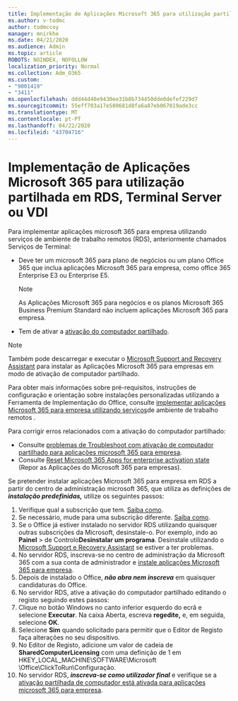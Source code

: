 ```yaml
---
title: Implementação de Aplicações Microsoft 365 para utilização partilhada em RDS, Terminal Server ou VDI
ms.author: v-todmc
author: todmccoy
manager: mnirkhe
ms.date: 04/21/2020
ms.audience: Admin
ms.topic: article
ROBOTS: NOINDEX, NOFOLLOW
localization_priority: Normal
ms.collection: Adm_O365
ms.custom:
- "9001419"
- "3411"
ms.openlocfilehash: ddd44d40e9430ee31b8b734450dde0defef229d7
ms.sourcegitcommit: 55eff703a17e500681d8fa6a87eb067019ade3cc
ms.translationtype: MT
ms.contentlocale: pt-PT
ms.lasthandoff: 04/22/2020
ms.locfileid: "43704716"
---
```

# <a name="deploying-microsoft-365-apps-for-enterprise-for-shared-use-on-rds-terminal-server-or-vdi"></a>Implementação de Aplicações Microsoft 365 para utilização partilhada em RDS, Terminal Server ou VDI

Para implementar aplicações microsoft 365 para empresa utilizando serviços de ambiente de trabalho remotos (RDS), anteriormente chamados Serviços de Terminal:
- Deve ter um microsoft 365 para plano de negócios ou um plano Office 365 que inclua aplicações Microsoft 365 para empresa, como office 365 Enterprise E3 ou Enterprise E5.
   > [!NOTE] 
   > As Aplicações Microsoft 365 para negócios e os planos Microsoft 365 Business Premium Standard não incluem aplicações Microsoft 365 para empresa.
- Tem de ativar a [ativação do computador partilhado](https://docs.microsoft.com/DeployOffice/overview-of-shared-computer-activation-for-office-365-proplus).

> [!NOTE]
> Também pode descarregar e executar o [Microsoft Support and Recovery Assistant](https://aka.ms/SaRA_OfficeSCA_M365Portal) para instalar as Aplicações Microsoft 365 para empresas em modo de ativação de computador partilhado.

Para obter mais informações sobre pré-requisitos, instruções de configuração e orientação sobre instalações personalizadas utilizando a Ferramenta de Implementação do Office, consulte [implementar aplicações Microsoft 365 para empresa utilizando serviços](https://docs.microsoft.com/DeployOffice/deploy-office-365-proplus-by-using-remote-desktop-services)de ambiente de trabalho remotos .

Para corrigir erros relacionados com a ativação do computador partilhado:
- Consulte [problemas de Troubleshoot com ativação de computador partilhado para aplicações microsoft 365 para empresa](https://docs.microsoft.com/DeployOffice/troubleshoot-issues-with-shared-computer-activation-for-office-365-proplus).
- Consulte [Reset Microsoft 365 Apps for enterprise activation state](https://go.microsoft.com/fwlink/?linkid=2109218) (Repor as Aplicações do Microsoft 365 para empresas).

Se pretender instalar aplicações Microsoft 365 para empresa em RDS a partir do centro de administração microsoft 365, que utiliza as definições de ***instalação predefinidas,*** utilize os seguintes passos:

1.    Verifique qual a subscrição que tem. [Saiba como](https://docs.microsoft.com/office365/admin/admin-overview/what-subscription-do-i-have).
2.    Se necessário, mude para uma subscrição diferente. [Saiba como](https://docs.microsoft.com/office365/admin/subscriptions-and-billing/switch-to-a-different-plan).
3.    Se o Office já estiver instalado no servidor RDS utilizando quaisquer outras subscrições da Microsoft, desinstale-o. Por exemplo, indo ao **Painel** > de Controlo**Desinstalar um programa**. Desinstale utilizando o [Microsoft Support e Recovery Assistant](https://aka.ms/SARA-OfficeUninstall-Alchemy) se estiver a ter problemas.
4.    No servidor RDS, inscreva-se no centro de administração da Microsoft 365 com a sua conta de administrador e [instale aplicações Microsoft 365 para empresa](https://portal.office.com/OLS/MySoftware.aspx).
5.    Depois de instalado o Office, ***não abra nem inscreva*** em quaisquer candidaturas do Office.
6.    No servidor RDS, ative a ativação do computador partilhado editando o registo seguindo estes passos:
   1. Clique no botão Windows no canto inferior esquerdo do ecrã e selecione **Executar**. Na caixa Aberta, escreva **regedite,** e, em seguida, selecione **OK**.
   2. Selecione **Sim** quando solicitado para permitir que o Editor de Registo faça alterações no seu dispositivo.
   3. No Editor de Registo, adicione um valor de cadeia de **SharedComputerLicensing** com uma definição de 1 em HKEY_LOCAL_MACHINE\SOFTWARE\Microsoft \Office\ClickToRun\Configuração.
   4. No servidor RDS, ***inscreva-se como utilizador final*** e verifique se a [ativação partilhada de computador está ativada para aplicações microsoft 365 para empresa](https://docs.microsoft.com/DeployOffice/troubleshoot-issues-with-shared-computer-activation-for-office-365-proplus#verify-that-activation-for-office-365-proplus-succeeded).

